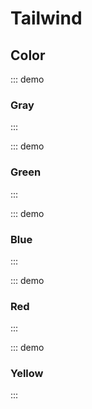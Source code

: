 <script setup>
import Gray from '@pages/components/tailwind/color/Gray.vue'
import Green from '@pages/components/tailwind/color/Green.vue'
import Blue from '@pages/components/tailwind/color/Blue.vue'
import Red from '@pages/components/tailwind/color/Red.vue'
import Yellow from '@pages/components/tailwind/color/Yellow.vue'
</script>

# Tailwind

## Color

::: demo

### Gray

<Gray />
:::

::: demo

### Green

<Green />
:::

::: demo

### Blue

<Blue />
:::

::: demo

### Red

<Red />
:::

::: demo

### Yellow

<Yellow />
:::
